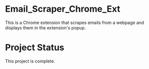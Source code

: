 # Email_Scraper_Chrome_Ext
This is a Chrome extension that scrapes emails from a webpage and displays them in the extension's popup.
# Project Status
This project is complete.
